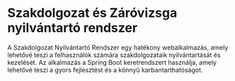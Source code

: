#  Szakdolgozat és Záróvizsga nyilvántartó rendszer

A Szakdolgozat Nyilvántartó Rendszer egy hatékony webalkalmazás, amely lehetővé teszi a felhasználók számára szakdolgozataik nyilvántartását és kezelését. Az alkalmazás a Spring Boot keretrendszert használja, amely lehetővé teszi a gyors fejlesztést és a könnyű karbantarthatóságot.

